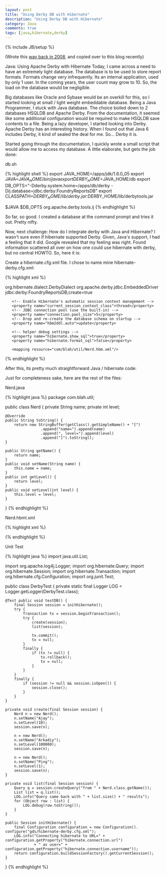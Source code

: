 ```yaml
---
layout: post
title: "Using Derby DB with Hibernate"
description: "Using Derby DB with Hibernate"
category: Java
comments: true
tags: [java,hibernate,derby]
---
```

{% include JB/setup %}

(Wrote this [way back in 2008](http://practicinggeek.blogspot.com/2008/12/using-apache-derby-with-hibernate.html), and copied over to this blog recently)

Java: Using Apache Derby with Hibernate
Today, I came across a need to have an extremely light database. The database is to be used to store report formats. Formats change very infrequently. Its an internal application, used by only 1 user. In the coming years, the user count may grow to 10. So, the load on the database would be negligible.

Big databases like Oracle and Sybase would be an overkill for this, so I started looking at small / light weight embeddable database. Being a Java Programmer, I stuck with Java database. The choice boiled down to 2 databases HSQLDB and Apache Derby. From the documentation, it seemed like some additional configuration would be required to make HSQLDB save contents to a file. Being a lazy developer, I started looking into Derby. Apache Derby has an interesting history. When I found out that Java 6 includes Derby, it kind of sealed the deal for me. So... Derby it is.

Started going through the documentation, I quickly wrote a small script that would allow me to access my database. A little elaborate, but gets the job done:

db.sh

{% highlight shell %}
export JAVA_HOME=/apps/jdk/1.6.0_05
export JAVA=${JAVA_HOME}/bin/java
export DERBY_HOME=$JAVA_HOME/db
export DB_OPTS="-Dderby.system.home=/apps/db/derby -Dij.database=jdbc:derby:FoundryReportsDB"
export CLASSPATH=$DERBY_HOME/lib/derby.jar:$DERBY_HOME/lib/derbytools.jar

$JAVA $DB_OPTS org.apache.derby.tools.ij
{% endhighlight %}

So far, so good. I created a database at the command prompt and tries it out. Pretty nifty.

Now, next challenge: How do I integrate derby with Java and Hibernate? I wasn't sure even if hibernate supported Derby. Given, Java's support, I had a feeling that it did. Google revealed that my feeling was right. Found information scattered all over on how one could use hibernate with derby, but no central HOWTO. So, here it is:

Create a hibernate.cfg.xml file. I chose to name mine hibernate-derby.cfg.xml:

{% highlight xml %}
<?xml version="1.0" encoding="UTF-8"?>
<!DOCTYPE hibernate-configuration
   PUBLIC "-//Hibernate/Hibernate Configuration DTD 3.0//EN"
   "http://hibernate.sourceforge.net/hibernate-configuration-3.0.dtd">

<hibernate-configuration>
   <session-factory>
       <!-- database connection settings -->
       <property name="hibernate.dialect"> org.hibernate.dialect.DerbyDialect </property>
       <property name="hibernate.connection.driver_class"> org.apache.derby.jdbc.EmbeddedDriver </property>
       <property name="hibernate.connection.url"> jdbc:derby:FoundryReportsDB;create=true </property>
       <property name="hibernate.connection.username"></property>
       <property name="hibernate.connection.password"></property>

       <!-- Enable Hibernate's automatic session context management -->
       <property name="current_session_context_class">thread</property>
       <!-- JDBC connection pool (use the built-in) -->
       <property name="connection.pool_size">5</property>
       <!-- Drop and re-create the database schema on startup -->
       <property name="hbm2ddl.auto">update</property>

       <!-- helper debug settings -->
       <property name="hibernate.show_sql">true</property>
       <property name="hibernate.format_sql">false</property>

       <mapping resource="com/blah/util/Nerd.hbm.xml"/>
   </session-factory>
</hibernate-configuration>
{% endhighlight %}


After this, its pretty much straightforward Java / hibernate code:

Just for completeness sake, here are the rest of the files:

Nerd.java

{% highlight java %}
package com.blah.util;

public class Nerd {
    private String name;
    private int level;

    @Override
    public String toString() {
        return new StringBuffer(getClass().getSimpleName() + "[")
                    .append("name=").append(name)
                    .append(", level=").append(level)
                    .append("]").toString();
    }

    public String getName() {
        return name;
    }
    public void setName(String name) {
        this.name = name;
    }
    public int getLevel() {
        return level;
    }
    public void setLevel(int level) {
        this.level = level;
    }
}
{% endhighlight %}

Nerd.hbml.xml

{% highlight xml %}
<?xml version="1.0"?>
<!DOCTYPE hibernate-mapping PUBLIC
          "-//Hibernate/Hibernate Mapping DTD 3.0//EN"
          "http://hibernate.sourceforge.net/hibernate-mapping-3.0.dtd">

<hibernate-mapping>
    <class name="com.blah.util.Nerd" table="nerd">
        <id name="name"/>
        <property name="level"/>
    </class>
</hibernate-mapping>
{% endhighlight %}

Unit Test

{% highlight java %}
import java.util.List;

import org.apache.log4j.Logger;
import org.hibernate.Query;
import org.hibernate.Session;
import org.hibernate.Transaction;
import org.hibernate.cfg.Configuration;
import org.junit.Test;

public class DerbyTest {
    private static final Logger LOG = Logger.getLogger(DerbyTest.class);

    @Test public void testDB() {
        final Session session = initHibernate();
        try {
            Transaction tx = session.beginTransaction();
            try {
                create(session);
                list(session);

                tx.commit();
                tx = null;
            }
            finally {
                if (tx != null) {
                    tx.rollback();
                    tx = null;
                }
            }
        }
        finally {
            if (session != null && session.isOpen()) {
                session.close();
            }
        }
    }

    private void create(final Session session) {
        Nerd n = new Nerd();
        n.setName("Ajay");
        n.setLevel(10);
        session.save(n);

        n = new Nerd();
        n.setName("Arkadiy");
        n.setLevel(100000);
        session.save(n);

        n = new Nerd();
        n.setName("Ping");
        n.setLevel(1);
        session.save(n);
    }

    private void list(final Session session) {
        Query q = session.createQuery("from " + Nerd.class.getName());
        List list = q.list();
        LOG.info("Query came back with " + list.size() + " results");
        for (Object row : list) {
            LOG.debug(row.toString());
        }
    }

    public Session initHibernate() {
        final Configuration configuration = new Configuration(). configure("gds/hibernate-derby.cfg.xml");
        LOG.info("Connecting hibernate to URL=" + configuration.getProperty("hibernate.connection.url")
                 + " as user=" + configuration.getProperty("hibernate.connection.username"));
        return configuration.buildSessionFactory().getCurrentSession();
    }
}
{% endhighlight %}

